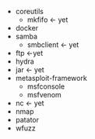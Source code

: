 - coreutils
  - mkfifo <- yet
- docker
- samba
  - smbclient <- yet
- ftp <-yet
- hydra
- jar <- yet
- metasploit-framework
  - msfconsole
  - msfvenom
- nc <- yet
- nmap
- patator
- wfuzz
